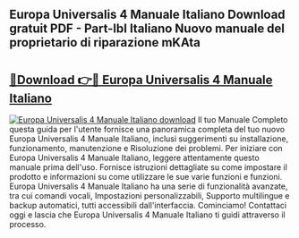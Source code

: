 ## Europa Universalis 4 Manuale Italiano Download gratuit PDF - Part-lbI Italiano Nuovo manuale del proprietario di riparazione mKAta

# <h2><a href="http://dfejrb.blite.top/?on=Europa+Universalis+4+Manuale+Italiano">🔗Download 👉🔴 Europa Universalis 4 Manuale Italiano</a></h2>

[![Europa Universalis 4 Manuale Italiano download](https://i.imgur.com/lujVjoI.png)](http://dfejrb.blite.top/?on=Europa+Universalis+4+Manuale+Italiano)
Il tuo Manuale Completo questa guida per l'utente fornisce una panoramica completa del tuo nuovo Europa Universalis 4 Manuale Italiano, inclusi suggerimenti su installazione, funzionamento, manutenzione e Risoluzione dei problemi. Per iniziare con Europa Universalis 4 Manuale Italiano, leggere attentamente questo manuale prima dell'uso. Fornisce istruzioni dettagliate su come impostare il prodotto e informazioni su come utilizzare le sue varie funzioni e funzioni. Europa Universalis 4 Manuale Italiano ha una serie di funzionalità avanzate, tra cui comandi vocali, Impostazioni personalizzabili, Supporto multilingue e backup automatici, tutti accessibili dall'interfaccia. Cominciamo! Contattaci oggi e lascia che Europa Universalis 4 Manuale Italiano ti guidi attraverso il processo.
